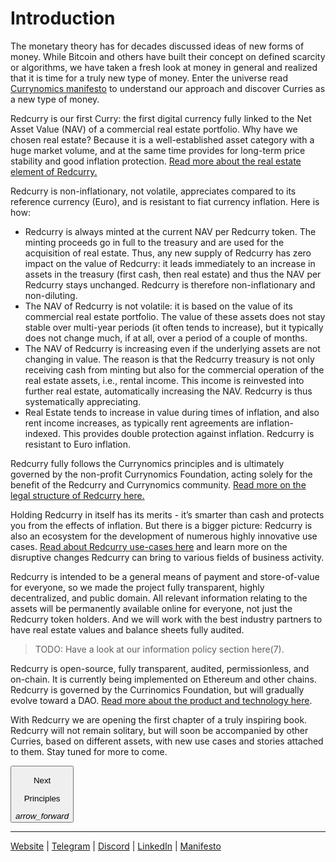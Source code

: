 # Introduction
The monetary theory has for decades discussed ideas of new forms of money. While Bitcoin and others have built their concept on defined scarcity or algorithms, we have taken a fresh look at money in general and realized that it is time for a truly new type of money. Enter the universe read [Currynomics manifesto](https://redcurry.co/manifesto) to understand our approach and discover Curries as a new type of money.

Redcurry is our first Curry: the first digital currency fully linked to the Net Asset Value (NAV) of a commercial real estate portfolio. Why have we chosen real estate? Because it is a well-established asset category with a huge market volume, and at the same time provides for long-term price stability and good inflation protection. [Read more about the real estate element of Redcurry.](asset/treasury/economics.md)

Redcurry is non-inflationary, not volatile, appreciates compared to its reference currency (Euro), and is resistant to fiat currency inflation. Here is how:

* Redcurry is always minted at the current NAV per Redcurry token. The minting proceeds go in full to the treasury and are used for the acquisition of real estate. Thus, any new supply of Redcurry has zero impact on the value of Redcurry: it leads immediately to an increase in assets in the treasury (first cash, then real estate) and thus the NAV per Redcurry stays unchanged. Redcurry is therefore non-inflationary and non-diluting.
* The NAV of Redcurry is not volatile: it is based on the value of its commercial real estate portfolio. The value of these assets does not stay stable over multi-year periods (it often tends to increase), but it typically does not change much, if at all, over a period of a couple of months.
* The NAV of Redcurry is increasing even if the underlying assets are not changing in value. The reason is that the Redcurry treasury is not only receiving cash from minting but also for the commercial operation of the real estate assets, i.e., rental income. This income is reinvested into further real estate, automatically increasing the NAV. Redcurry is thus systematically appreciating.
* Real Estate tends to increase in value during times of inflation, and also rent income increases, as typically rent agreements are inflation-indexed. This provides double protection against inflation. Redcurry is resistant to Euro inflation.

Redcurry fully follows the Currynomics principles and is ultimately governed by the non-profit Currynomics Foundation, acting solely for the benefit of the Redcurry and Currynomics community. [Read more on the legal structure of Redcurry here.](/asset/legal/overview.md)

Holding Redcurry in itself has its merits - it’s smarter than cash and protects you from the effects of inflation. But there is a bigger picture: Redcurry is also an ecosystem for the development of numerous highly innovative use cases. [Read about Redcurry use-cases here](/whitepaper/benefits.md) and learn more on the disruptive changes Redcurry can bring to various fields of business activity.

Redcurry is intended to be a general means of payment and store-of-value for everyone, so we made the project fully transparent, highly decentralized, and public domain. All relevant information relating to the assets will be permanently available online for everyone, not just the Redcurry token holders. And we will work with the best industry partners to have real estate values and balance sheets fully audited. 
> TODO: Have a look at our information policy section here(7).

Redcurry is open-source, fully transparent, audited, permissionless, and on-chain. It is currently being implemented on Ethereum and other chains. Redcurry is governed by the Currinomics Foundation, but will gradually evolve toward a DAO. [Read more about the product and technology here](/asset/technology/overview.md).

With Redcurry we are opening the first chapter of a truly inspiring book. Redcurry will not remain solitary, but will soon be accompanied by other Curries, based on different assets, with new use cases and stories attached to them. Stay tuned for more to come.  

<a href="/#/whitepaper/manifesto">
    <button class="nextButton" >
        <div class="copy">
            <p class="title">Next</p>
            <p class="value">Principles</p>
        </div>
        <div class="icon"><i class="material-icons">arrow_forward</i></div>
    </button>
</a>

<hr>
<a href="https://redcurry.co" target="_blank">Website</a> | <a href="https://t.me/RedcurryOfficial" target="_blank">Telegram</a> | <a href="https://discord.gg/z8kgCvxtea" target="_blank">Discord</a> | <a href="https://www.linkedin.com/company/86164816" target="_blank">LinkedIn</a> | <a href="https://redcurry.co/manifesto" target="_blank">Manifesto</a> 



<!-- [Next: Principles](whitepaper/manifesto.md) -->
